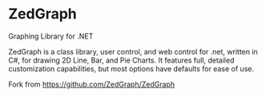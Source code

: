 # ZedGraph
Graphing Library for .NET

ZedGraph is a class library, user control, and web control for .net, written in C#, for drawing 2D Line, Bar, and Pie Charts. It features full, detailed customization capabilities, but most options have defaults for ease of use.

Fork from https://github.com/ZedGraph/ZedGraph
